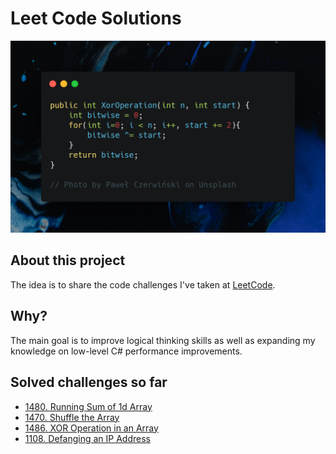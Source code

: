 # Leet Code Solutions
![Preview-Screens](./assets/carbon.png)

## About this project
The idea is to share the code challenges I've taken at [LeetCode](https://leetcode.com/). 

## Why?

The main goal is to improve logical thinking skills as well as expanding my knowledge on low-level C# performance improvements.

## Solved challenges so far
- [1480. Running Sum of 1d Array](https://leetcode.com/problems/running-sum-of-1d-array/)
- [1470. Shuffle the Array](https://leetcode.com/problems/shuffle-the-array/)
- [1486. XOR Operation in an Array](https://leetcode.com/problems/xor-operation-in-an-array/)
- [1108. Defanging an IP Address](https://leetcode.com/problems/defanging-an-ip-address/)